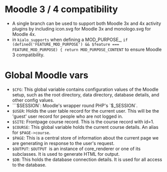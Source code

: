 # Moodle 3 / 4 compatibility

 * A single branch can be used to support both Moodle 3x and 4x activity plugins by including icon.svg for Moodle 3x and monologo.svg for Moodle 4x.
 * in `kialo_supports` when defining a MOD_PURPOSE_, `if (defined('FEATURE_MOD_PURPOSE') && $feature === FEATURE_MOD_PURPOSE) {
   return MOD_PURPOSE_CONTENT` to ensure Moodle 3 compatibility.

# Global Moodle vars

* `$CFG`: This global variable contains configuration values of the Moodle setup, such as the root directory, data directory, database details, and other config values. 
* ```$SESSION`: Moodle's wrapper round PHP's `$_SESSION`.
* `$USER`: Holds the user table record for the current user. This will be the 'guest' user record for people who are not logged in.
* `$SITE`: Frontpage course record. This is the course record with id=1.
* `$COURSE`: This global variable holds the current course details. An alias for `$PAGE->course`.
* `$PAGE`: This is a central store of information about the current page we are generating in response to the user's request.
* `$OUTPUT`: `$OUTPUT `is an instance of core_renderer or one of its subclasses. It is used to generate HTML for output.
* `$DB`: This holds the database connection details. It is used for all access to the database.

